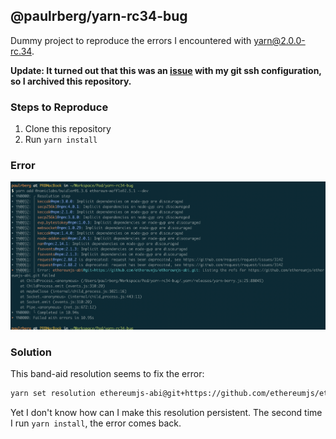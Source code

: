 ## @paulrberg/yarn-rc34-bug

Dummy project to reproduce the errors I encountered with yarn@2.0.0-rc.34.

**Update: It turned out that this was an [issue](https://github.com/ethereumjs/ethereumjs-abi/issues/84) with my git ssh
configuration, so I archived this repository.**

### Steps to Reproduce

1. Clone this repository
2. Run `yarn install`

### Error

![Error Image](./error.png)

### Solution

This band-aid resolution seems to fix the error:

```sh
yarn set resolution ethereumjs-abi@git+https://github.com/ethereumjs/ethereumjs-abi.git 0.6.8
```

Yet I don't know how can I make this resolution persistent. The second time I run `yarn install`, the error comes back.
